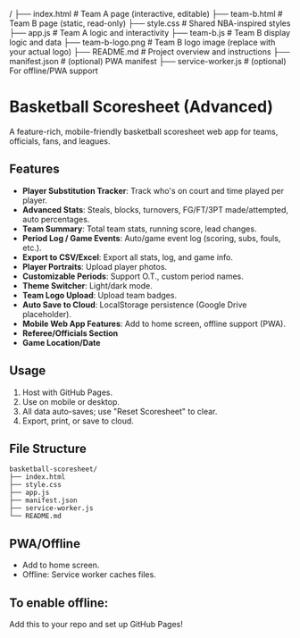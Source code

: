 /
├── index.html          # Team A page (interactive, editable)
├── team-b.html         # Team B page (static, read-only)
├── style.css           # Shared NBA-inspired styles
├── app.js              # Team A logic and interactivity
├── team-b.js           # Team B display logic and data
├── team-b-logo.png     # Team B logo image (replace with your actual logo)
├── README.md           # Project overview and instructions
├── manifest.json       # (optional) PWA manifest
├── service-worker.js   # (optional) For offline/PWA support

# Basketball Scoresheet (Advanced)

A feature-rich, mobile-friendly basketball scoresheet web app for teams, officials, fans, and leagues.

## Features

- **Player Substitution Tracker**: Track who's on court and time played per player.
- **Advanced Stats**: Steals, blocks, turnovers, FG/FT/3PT made/attempted, auto percentages.
- **Team Summary**: Total team stats, running score, lead changes.
- **Period Log / Game Events**: Auto/game event log (scoring, subs, fouls, etc.).
- **Export to CSV/Excel**: Export all stats, log, and game info.
- **Player Portraits**: Upload player photos.
- **Customizable Periods**: Support O.T., custom period names.
- **Theme Switcher**: Light/dark mode.
- **Team Logo Upload**: Upload team badges.
- **Auto Save to Cloud**: LocalStorage persistence (Google Drive placeholder).
- **Mobile Web App Features**: Add to home screen, offline support (PWA).
- **Referee/Officials Section**
- **Game Location/Date**

## Usage

1. Host with GitHub Pages.
2. Use on mobile or desktop.
3. All data auto-saves; use "Reset Scoresheet" to clear.
4. Export, print, or save to cloud.

## File Structure

```
basketball-scoresheet/
├── index.html
├── style.css
├── app.js
├── manifest.json
├── service-worker.js
└── README.md
```

## PWA/Offline

- Add to home screen.
- Offline: Service worker caches files.

## To enable offline:

Add this to your repo and set up GitHub Pages!

